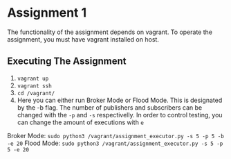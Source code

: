 # Assignment 1

The functionality of the assignment depends on vagrant. To operate the assignment, you must have vagrant installed on host.

## Executing The Assignment
1. `vagrant up`
2. `vagrant ssh`
3. `cd /vagrant/`
4. Here you can either run Broker Mode or Flood Mode. This is designated by the -b flag.
The number of publishers and subscribers can be changed with the `-p` and `-s` respectivelly.
In order to control testing, you can change the amount of executions with `e`

Broker Mode: `sudo python3 /vagrant/assignment_executor.py -s 5 -p 5 -b -e 20`
Flood Mode: `sudo python3 /vagrant/assignment_executor.py -s 5 -p 5 -e 20`
